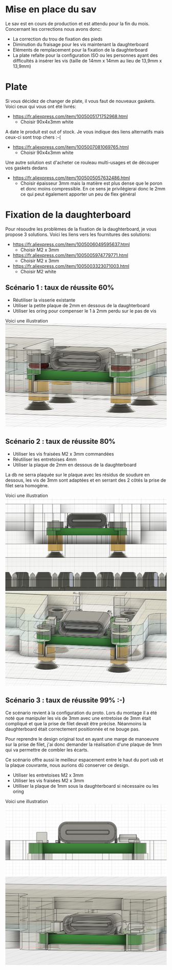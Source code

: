 # Mise en place du sav

Le sav est en cours de production et est attendu pour la fin du mois. Concernant les corrections nous avons donc:
* La correction du trou de fixation des pieds
* Diminution du fraisage pour les vis maintenant la daughterboard
* Eléments de remplacement pour la fixation de la daughterboard
* La plate refaite pour la configuration ISO ou les personnes ayant des difficultés à insérer les vis  (taille de 14mm x 14mm au lieu de 13,9mm x 13,9mm)

# Plate

Si vous décidez de changer de plate, il vous faut de nouveaux gaskets. Voici ceux qui vous ont été livrés:
* https://fr.aliexpress.com/item/1005005171752968.html
  * Choisir 90x4x3mm white

A date le produit est out of stock. Je vous indique des liens alternatifs mais ceux-ci sont trop chers :-(
* https://fr.aliexpress.com/item/1005007081069765.html
  * Choisir 90x4x3mm white

Une autre solution est d'acheter ce rouleau multi-usages et de découper vos gaskets dedans
* https://fr.aliexpress.com/item/1005005057632486.html
  * Choisir épaisseur 3mm mais la matière est plus dense que le poron et donc moins compressible. En ce sens je privilégierai donc le 2mm ce qui peut également apporter un peu de flex général

# Fixation de la daughterboard

Pour résoudre les problèmes de la fixation de la daughterboard, je vous propose 3 solutions.
Voici les liens vers les fournitures des solutions:
* https://fr.aliexpress.com/item/1005006049595637.html	
  * Choisir M2 x 3mm
* https://fr.aliexpress.com/item/1005005974779771.html	
  * Choisir M2 x 3mm
* https://fr.aliexpress.com/item/1005003323071003.html	
  * Choisir M2 white

## Scénario 1 : taux de réussite 60%

* Réutiliser la visserie existante
* Utiliser la petite plaque de 2mm en dessous de la daughterboard
* Utiliser les oring pour compenser le 1 à 2mm perdu sur le pas de vis

Voici une illustration
![Scénario 1](img/illus0.png)

## Scénario 2 : taux de réussite 80%
* Utiliser les vis fraisées M2 x 3mm commandées
* Réutiliser les entretoises 4mm
* Utiliser la plaque de 2mm en dessous de la daughterboard

La db ne serra plaquée sur le plaque avec les résidus de soudure en dessous, les vis de 3mm sont adaptées et en serrant des 2 côtés la prise de filet sera homogène.

Voici une illustration
![Scénario 2a](img/illus1.png)
![Scénario 2b](img/illus2.png)

## Scénario 3 : taux de réussite 99% :-)

Ce scénario revient à la configuration du proto. Lors du montage il a été noté que manipuler les vis de 3mm avec une entretoise de 3mm était compliqué et que la prise de filet devait être précise.
Néanmoins la daughterboard était correctement positionnée et ne bouge pas.

Pour reprendre le design original tout en ayant une marge de manoeuvre sur la prise de filet, j'ai donc demander la réalisation d'une plaque de 1mm qui va permettre de combler les écarts.

Ce scénario offre aussi le meilleur espacement entre le haut du port usb et la plaque couvrante, nous aurions dû conserver ce design.

* Utiliser les entretoises M2 x 3mm
* Utiliser les vis fraisées M2 x 3mm
* Utilliser la plaque de 1mm sous la daughterboard si nécessaire ou les oring

Voici une illustration
![Scénario 3a](img/illus3.png)
![Scénario 3b](img/illus4.png)